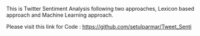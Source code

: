 This is Twitter Sentiment Analysis following two approaches, Lexicon based approach and Machine Learning approach.

Please visit this link for Code : https://github.com/setulparmar/Tweet_Senti
